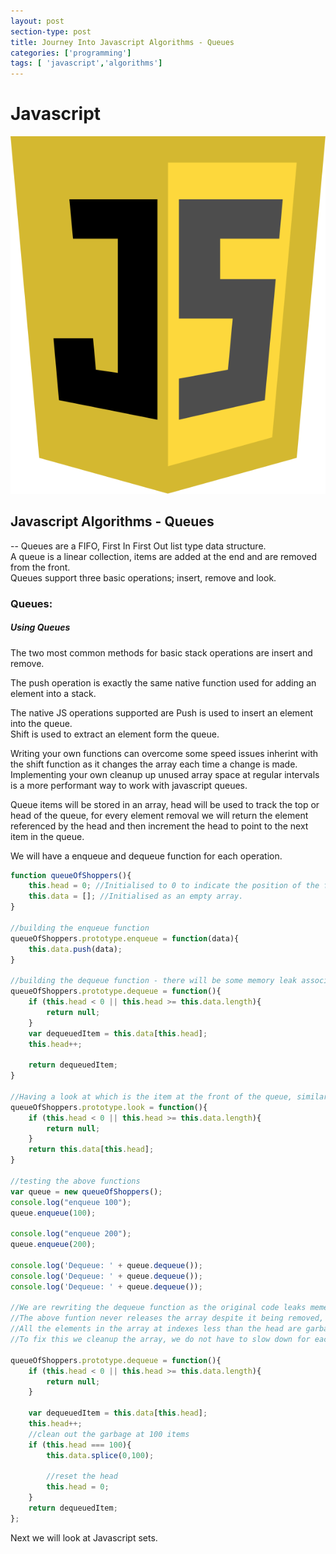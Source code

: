 ```yaml
---
layout: post
section-type: post
title: Journey Into Javascript Algorithms - Queues
categories: ['programming']
tags: [ 'javascript','algorithms']
---
```


# Javascript 

![Javascript](/img/javascript.png)  

## Javascript Algorithms - Queues

-- Queues are a FIFO, First In First Out list type data structure.  
A queue is a linear collection, items are added at the end and are removed from the front.  
Queues support three basic operations; insert, remove and look. 

### Queues:  

##### Using Queues 

The two most common methods for basic stack operations are insert and remove.  

The push operation is exactly the same native function used for adding an element into a stack.    

The native JS operations supported are
Push is used to insert an element into the queue.  
Shift is used to extract an element form the queue.  

Writing your own functions can overcome some speed issues inherint with the shift function as it changes the array each time a change is made.  
Implementing your own cleanup up unused array space at regular intervals is a more performant way to work with javascript queues.  

Queue items will be stored in an array, head will be used to track the top or head of the queue, for every element removal we will return the element referenced by the head and then increment the head to point to the next item in the queue.  

We will have a enqueue and dequeue function for each operation.

```javascript
function queueOfShoppers(){
    this.head = 0; //Initialised to 0 to indicate the position of the first item, assuming the array contains 1 item.  
    this.data = []; //Initialised as an empty array.
}

//building the enqueue function
queueOfShoppers.prototype.enqueue = function(data){
    this.data.push(data);
}

//building the dequeue function - there will be some memory leak associated with this function, we will discuss this shortly.  
queueOfShoppers.prototype.dequeue = function(){
    if (this.head < 0 || this.head >= this.data.length){
        return null;
    }
    var dequeuedItem = this.data[this.head];
    this.head++;

    return dequeuedItem;
}

//Having a look at which is the item at the front of the queue, similar to the dequeue function but the head doesn't move to the enxt item.  
queueOfShoppers.prototype.look = function(){
    if (this.head < 0 || this.head >= this.data.length){
        return null;
    }
    return this.data[this.head];
}

//testing the above functions
var queue = new queueOfShoppers();
console.log("enqueue 100");
queue.enqueue(100);

console.log("enqueue 200");
queue.enqueue(200);

console.log('Dequeue: ' + queue.dequeue());
console.log('Dequeue: ' + queue.dequeue());
console.log('Dequeue: ' + queue.dequeue());

//We are rewriting the dequeue function as the original code leaks memeory.  
//The above funtion never releases the array despite it being removed, the array still holds a reference to the item.  
//All the elements in the array at indexes less than the head are garbage.  
//To fix this we cleanup the array, we do not have to slow down for each dequeue, we cleanup at a certain preset threshhold.  

queueOfShoppers.prototype.dequeue = function(){
    if (this.head < 0 || this.head >= this.data.length){
        return null;
    }

    var dequeuedItem = this.data[this.head];
    this.head++;
    //clean out the garbage at 100 items
    if (this.head === 100){
        this.data.splice(0,100);

        //reset the head
        this.head = 0;
    }
    return dequeuedItem;
};

```

Next we will look at Javascript sets.
